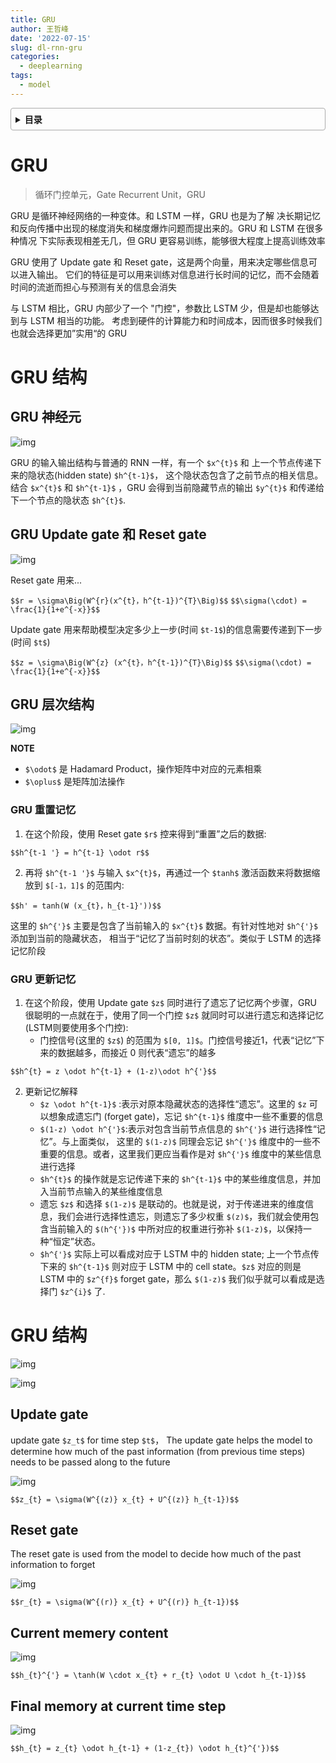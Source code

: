 ```yaml
---
title: GRU
author: 王哲峰
date: '2022-07-15'
slug: dl-rnn-gru
categories:
  - deeplearning
tags:
  - model
---
```


<style>
details {
    border: 1px solid #aaa;
    border-radius: 4px;
    padding: .5em .5em 0;
}
summary {
    font-weight: bold;
    margin: -.5em -.5em 0;
    padding: .5em;
}
details[open] {
    padding: .5em;
}
details[open] summary {
    border-bottom: 1px solid #aaa;
    margin-bottom: .5em;
}
</style>

<details><summary>目录</summary><p>

- [GRU](#gru)
- [GRU 结构](#gru-结构)
  - [GRU 神经元](#gru-神经元)
  - [GRU Update gate 和 Reset gate](#gru-update-gate-和-reset-gate)
  - [GRU 层次结构](#gru-层次结构)
    - [GRU 重置记忆](#gru-重置记忆)
    - [GRU 更新记忆](#gru-更新记忆)
- [GRU 结构](#gru-结构-1)
  - [Update gate](#update-gate)
  - [Reset gate](#reset-gate)
  - [Current memery content](#current-memery-content)
  - [Final memory at current time step](#final-memory-at-current-time-step)
</p></details><p></p>

# GRU

> 循环门控单元，Gate Recurrent Unit，GRU

GRU 是循环神经网络的一种变体。和 LSTM 一样，GRU 也是为了解
决长期记忆和反向传播中出现的梯度消失和梯度爆炸问题而提出来的。GRU 和 LSTM 在很多种情况
下实际表现相差无几，但 GRU 更容易训练，能够很大程度上提高训练效率

GRU 使用了 Update gate 和 Reset gate，这是两个向量，用来决定哪些信息可以进入输出。
它们的特征是可以用来训练对信息进行长时间的记忆，而不会随着时间的流逝而担心与预测有关的信息会消失

与 LSTM 相比，GRU 内部少了一个 "门控"，参数比 LSTM 少，但是却也能够达到与 LSTM 相当的功能。
考虑到硬件的计算能力和时间成本，因而很多时候我们也就会选择更加”实用“的 GRU

# GRU 结构

## GRU 神经元

![img](images/GRU.jpg)

GRU 的输入输出结构与普通的 RNN 一样，有一个 `$x^{t}$` 和 上一个节点传递下来的隐状态(hidden state) `$h^{t-1}$`，
这个隐状态包含了之前节点的相关信息。结合 `$x^{t}$` 和 `$h^{t-1}$` ，GRU 会得到当前隐藏节点的输出 `$y^{t}$` 
和传递给下一个节点的隐状态 `$h^{t}$`.


## GRU Update gate 和 Reset gate

![img](images/GRU_r_z.jpg)

Reset gate 用来...

`$$r = \sigma\Big(W^{r}(x^{t}，h^{t-1})^{T}\Big)$$`
`$$\sigma(\cdot) = \frac{1}{1+e^{-x}}$$`

Update gate 用来帮助模型决定多少上一步(时间 `$t-1$`)的信息需要传递到下一步(时间 `$t$`)

`$$z = \sigma\Big(W^{z} (x^{t}，h^{t-1})^{T}\Big)$$`
`$$\sigma(\cdot) = \frac{1}{1+e^{-x}}$$`

## GRU 层次结构

![img](images/GRU_unit.png)

**NOTE**

- `$\odot$` 是 Hadamard Product，操作矩阵中对应的元素相乘
- `$\oplus$` 是矩阵加法操作

### GRU 重置记忆

1. 在这个阶段，使用 Reset gate `$r$` 控来得到“重置”之后的数据:
      
`$$h^{t-1 '} = h^{t-1} \odot r$$`

2. 再将 `$h^{t-1 '}$` 与输入 `$x^{t}$`，再通过一个 `$tanh$` 激活函数来将数据缩放到 `$[-1，1]$` 的范围内:

`$$h' = tanh(W (x_{t}，h_{t-1}'))$$`

这里的 `$h^{'}$` 主要是包含了当前输入的 `$x^{t}$` 数据。有针对性地对 `$h^{'}$` 添加到当前的隐藏状态，
相当于“记忆了当前时刻的状态”。类似于 LSTM 的选择记忆阶段

### GRU 更新记忆

1. 在这个阶段，使用 Update gate `$z$` 同时进行了遗忘了记忆两个步骤，GRU 很聪明的一点就在于，使用了同一个门控 `$z$` 就同时可以进行遗忘和选择记忆(LSTM则要使用多个门控):
    - 门控信号(这里的 `$z$`) 的范围为 `$[0, 1]$`。门控信号接近1，代表“记忆”下来的数据越多，而接近 0 则代表“遗忘”的越多

`$$h^{t} = z \odot h^{t-1} + (1-z)\odot h^{'}$$`

2. 更新记忆解释
    - `$z \odot h^{t-1}$` :表示对原本隐藏状态的选择性“遗忘”。这里的
      `$z` 可以想象成遗忘门 (forget gate)，忘记 `$h^{t-1}$` 维度中一些不重要的信息
    - `$(1-z) \odot h^{'}$`:表示对包含当前节点信息的 `$h^{'}$` 进行选择性“记忆”。与上面类似，
      这里的 `$(1-z)$` 同理会忘记 `$h^{'}$` 维度中的一些不重要的信息。或者，这里我们更应当看作是对
      `$h^{'}$` 维度中的某些信息进行选择
    - `$h^{t}$` 的操作就是忘记传递下来的 `$h^{t-1}$` 中的某些维度信息，并加入当前节点输入的某些维度信息
    - 遗忘 `$z$` 和选择 `$(1-z)$` 是联动的。也就是说，对于传递进来的维度信息，我们会进行选择性遗忘，则遗忘了多少权重
      `$(z)$`，我们就会使用包含当前输入的 `$(h^{'})$` 中所对应的权重进行弥补 `$(1-z)$`，以保持一种“恒定”状态。
    - `$h^{'}$` 实际上可以看成对应于 LSTM 中的 hidden state; 上一个节点传下来的 `$h^{t-1}$` 则对应于 LSTM 中的 cell
      state。`$z$` 对应的则是 LSTM 中的 `$z^{f}$` forget gate，那么 `$(1-z)$` 我们似乎就可以看成是选择门 `$z^{i}$` 了.

# GRU 结构

![img](images/GRU_rnn.png)

![img](images/GRU_unit2.png)

## Update gate

update gate `$z_t$` for time step `$t$`，
The update gate helps the model to determine how much of the past 
information (from previous time steps) needs to be passed along to the future

![img](images/GRU_z.png)

`$$z_{t} = \sigma(W^{(z)} x_{t} + U^{(z)} h_{t-1})$$`

## Reset gate

The reset gate is used from the model to decide how much of the past information to forget

![img](images/GRU_r.png)

`$$r_{t} = \sigma(W^{(r)} x_{t} + U^{(r)} h_{t-1})$$`

## Current memery content

![img](images/GRU_current.png)

`$$h_{t}^{'} = \tanh(W \cdot x_{t} + r_{t} \odot U \cdot h_{t-1})$$`

## Final memory at current time step

![img](images/GRU_output.png)

`$$h_{t} = z_{t} \odot h_{t-1} + (1-z_{t}) \odot h_{t}^{'})$$`

